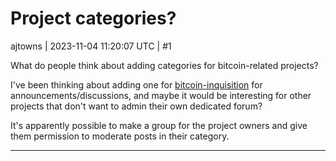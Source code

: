 # Project categories?

ajtowns | 2023-11-04 11:20:07 UTC | #1

What do people think about adding categories for bitcoin-related projects?

I've been thinking about adding one for [bitcoin-inquisition](https://github.com/bitcoin-inquisition/bitcoin/wiki) for announcements/discussions, and maybe it would be interesting for other projects that don't want to admin their own dedicated forum?

It's apparently possible to make a group for the project owners and give them permission to moderate posts in their category.

-------------------------

